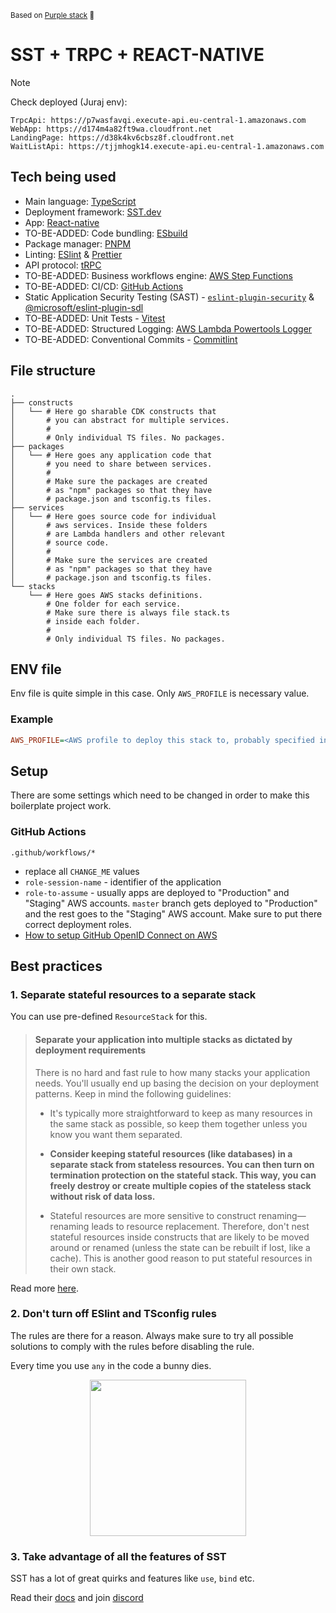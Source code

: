 <sub> Based on [Purple stack](https://github.com/purple-technology/purple-stack) 💜 </sub>

# SST + TRPC + REACT-NATIVE

> [!NOTE] 
> Check deployed (Juraj env):
> ```
> TrpcApi: https://p7wasfavqi.execute-api.eu-central-1.amazonaws.com
> WebApp: https://d174m4a82ft9wa.cloudfront.net
> LandingPage: https://d38k4kv6cbsz8f.cloudfront.net
> WaitListApi: https://tjjmhogk14.execute-api.eu-central-1.amazonaws.com
> ```

## Tech being used


- Main language: [TypeScript](https://www.typescriptlang.org/)
- Deployment framework: [SST.dev](https://sst.dev/)
- App: [React-native](https://reactnative.dev/)
- TO-BE-ADDED: Code bundling: [ESbuild](https://esbuild.github.io/)
- Package manager: [PNPM](https://pnpm.io/)
- Linting: [ESlint](https://eslint.org/) & [Prettier](https://prettier.io/)
- API protocol: [tRPC](https://trpc.io/)
- TO-BE-ADDED: Business workflows engine: [AWS Step Functions](https://aws.amazon.com/step-functions/)
- TO-BE-ADDED: CI/CD: [GitHub Actions](https://github.com/features/actions)
- Static Application Security Testing (SAST) - [`eslint-plugin-security`](https://www.npmjs.com/package/eslint-plugin-security) & [@microsoft/eslint-plugin-sdl](https://www.npmjs.com/package/@microsoft/eslint-plugin-sdl)
- TO-BE-ADDED: Unit Tests - [Vitest](https://vitest.dev/)
- TO-BE-ADDED: Structured Logging: [AWS Lambda Powertools Logger](https://docs.powertools.aws.dev/lambda/typescript/latest/core/logger/)
- TO-BE-ADDED: Conventional Commits - [Commitlint](https://commitlint.js.org)

## File structure

```
.
├── constructs
│   └── # Here go sharable CDK constructs that
│       # you can abstract for multiple services.
│       #
│       # Only individual TS files. No packages.
├── packages
│   └── # Here goes any application code that
│       # you need to share between services.
│       #
│       # Make sure the packages are created
│       # as "npm" packages so that they have
│       # package.json and tsconfig.ts files.
├── services
│   └── # Here goes source code for individual
│       # aws services. Inside these folders 
│       # are Lambda handlers and other relevant
│       # source code.
│       #
│       # Make sure the services are created
│       # as "npm" packages so that they have
│       # package.json and tsconfig.ts files.
└── stacks
    └── # Here goes AWS stacks definitions.
        # One folder for each service.
        # Make sure there is always file stack.ts
        # inside each folder.
        #
        # Only individual TS files. No packages.
```

## ENV file

Env file is quite simple in this case. Only `AWS_PROFILE` is necessary value.

### Example

```ini
AWS_PROFILE=<AWS profile to deploy this stack to, probably specified in .aws/config>
```

## Setup

There are some settings which need to be changed in order to make this boilerplate project work.

### GitHub Actions

`.github/workflows/*`

- replace all `CHANGE_ME` values
- `role-session-name` - identifier of the application
- `role-to-assume` - usually apps are deployed to "Production" and "Staging" AWS accounts. `master` branch gets deployed to "Production" and the rest goes to the "Staging" AWS account. Make sure to put there correct deployment roles. 
- [How to setup GitHub OpenID Connect on AWS](https://docs.github.com/en/actions/deployment/security-hardening-your-deployments/configuring-openid-connect-in-amazon-web-services)

## Best practices

### 1. Separate stateful resources to a separate stack

You can use pre-defined `ResourceStack` for this.

> #### Separate your application into multiple stacks as dictated by deployment requirements
> There is no hard and fast rule to how many stacks your application needs. You'll usually end up basing the decision on your deployment patterns. Keep in mind the following guidelines:
> 
> - It's typically more straightforward to keep as many resources in the same stack as possible, so keep them together unless you know you want them separated.
> 
> - **Consider keeping stateful resources (like databases) in a separate stack from stateless resources. You can then turn on termination protection on the stateful stack. This way, you can freely destroy or create multiple copies of the stateless stack without risk of data loss.**
>
> - Stateful resources are more sensitive to construct renaming—renaming leads to resource replacement. Therefore, don't nest stateful resources inside constructs that are likely to be moved around or renamed (unless the state can be rebuilt if lost, like a cache). This is another good reason to put stateful resources in their own stack.

Read more [here](https://docs.aws.amazon.com/cdk/v2/guide/best-practices.html#best-practices-apps).

### 2. Don't turn off ESlint and TSconfig rules

The rules are there for a reason. Always make sure to try all possible solutions to comply with the rules before disabling the rule.

Every time you use `any` in the code a bunny dies.

<p align="center">
    <img width="250"  src="https://github.com/purple-technology/purple-stack/assets/6282843/0f86dd12-436a-4ceb-9bf3-8d2b9d72d93f" />
</p>

### 3. Take advantage of all the features of SST

SST has a lot of great quirks and features like `use`, `bind` etc.

Read their [docs](https://docs.sst.dev/) and join [discord](https://sst.dev/blog/moving-to-discord/)
